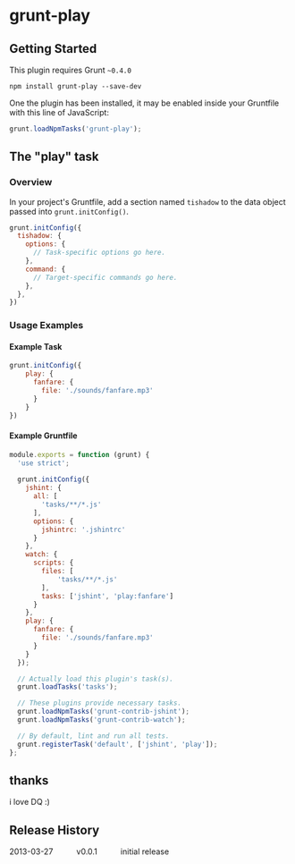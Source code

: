 # grunt-play

## Getting Started
This plugin requires Grunt `~0.4.0`

```shell
npm install grunt-play --save-dev
```

One the plugin has been  installed, it may be enabled inside your Gruntfile with this line of JavaScript:

```js
grunt.loadNpmTasks('grunt-play');
```

## The "play" task

### Overview
In your project's Gruntfile, add a section named `tishadow` to the data object passed into `grunt.initConfig()`.

```js
grunt.initConfig({
  tishadow: {
    options: {
      // Task-specific options go here.
    },
    command: {
      // Target-specific commands go here.
    },
  },
})
```

### Usage Examples

#### Example Task

```js
grunt.initConfig({
    play: {
      fanfare: {
        file: './sounds/fanfare.mp3'
      }
    }
})
```

#### Example Gruntfile

```js
module.exports = function (grunt) {
  'use strict';
  
  grunt.initConfig({
    jshint: {
      all: [
        'tasks/**/*.js'
      ],
      options: {
        jshintrc: '.jshintrc'
      }
    },
    watch: {
      scripts: {
        files: [
            'tasks/**/*.js'
        ],
        tasks: ['jshint', 'play:fanfare']
      }
    },
    play: {
      fanfare: {
        file: './sounds/fanfare.mp3'
      }
    }
  });

  // Actually load this plugin's task(s).
  grunt.loadTasks('tasks');

  // These plugins provide necessary tasks.
  grunt.loadNpmTasks('grunt-contrib-jshint');
  grunt.loadNpmTasks('grunt-contrib-watch');

  // By default, lint and run all tests.
  grunt.registerTask('default', ['jshint', 'play']);
};
```

## thanks
i love DQ :)

## Release History
2013-03-27   v0.0.1   initial release
